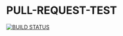# PULL-REQUEST-TEST

[![BUILD STATUS](HTTPS://GITHUB.COM/GR2M/PULL-REQUEST-TEST/WORKFLOWS/TEST/BADGE.SVG)](HTTPS://GITHUB.COM/GR2M/PULL-REQUEST-TEST/ACTIONS?QUERY=WORKFLOW%3ATEST+BRANCH%3AMASTER)
